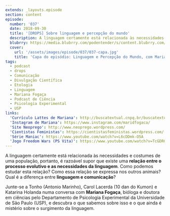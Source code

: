 ```yaml
---
extends: _layouts.episode
section: content
episode:
  number: '037'
  date: 2018-09-30
  title: '[DROPS] Sobre linguagem e percepção do mundo'
  description: A linguagem certamente está relacionada às necessidades e costumes de uma população, portanto, é razoável supor que existe uma relação entre o processo evolutivo e as necessidades da linguagem. Como podemos estudar esta relação? Como essa relação se expressa nos outros animais? Qual é a diferença entre linguagem e comunicação?
  blubrry: https://media.blubrry.com/podentender/s/content.blubrry.com/podentender/PODEntender_37.mp3
  cover:
    url: '/assets/images/episode/037/037-capa.jpg'
    title: 'Capa do episódio: Linguagem e Percepção do Mundo, com Mariana Fogaça'
tags:
  - podcast
  - drops
  - Comunicação
  - Divulgação Científica
  - Etologia
  - Linguagem
  - Mariana Fogaça
  - Podcast de Ciência
  - Psicologia Experimental
  - USP
links:
  'Currículo Lattes de Mariana': http://buscatextual.cnpq.br/buscatextual/visualizacv.do?id=K4257371H8
  'Instagram de Mariana': https://www.instagram.com/maridfogaca/
  'Site Neoprego': http://www.neoprego.wordpress.com/
  'Cientistas Feministas': https://cientistasfeministas.wordpress.com/
  'Série Maniac': https://www.youtube.com/watch?v=L6cDDmk-O5A
  'Jogo Freedom Wars (PS Vita)': https://www.youtube.com/watch?v=TcGDRGZ960s
---
```

A linguagem certamente está relacionada às necessidades e costumes de uma população, portanto,
é razoável supor que existe uma **relação entre o processo evolutivo e as necessidades da linguagem**.
Como podemos estudar esta relação? Como essa relação se expressa nos outros animais?
Qual é a diferença entre **linguagem e comunicação**?

Junte-se a Tonho (Antonio Marinho), Carol Lacerda (10 dan do Kumon) e Katarina Holanda numa conversa
com **Mariana Fogaça**, bióloga e doutora em ciências pelo Departamento de Psicologia Experimental
da Universidade de São Paulo (USP), e descubra o que sabemos sobre isso e o que ainda é mistério
sobre o surgimento da linguagem.
